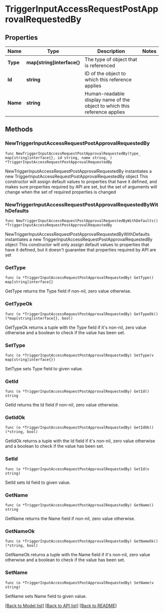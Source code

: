 # TriggerInputAccessRequestPostApprovalRequestedBy

## Properties

Name | Type | Description | Notes
------------ | ------------- | ------------- | -------------
**Type** | **map[string]interface{}** | The type of object that is referenced | 
**Id** | **string** | ID of the object to which this reference applies | 
**Name** | **string** | Human-readable display name of the object to which this reference applies | 

## Methods

### NewTriggerInputAccessRequestPostApprovalRequestedBy

`func NewTriggerInputAccessRequestPostApprovalRequestedBy(type_ map[string]interface{}, id string, name string, ) *TriggerInputAccessRequestPostApprovalRequestedBy`

NewTriggerInputAccessRequestPostApprovalRequestedBy instantiates a new TriggerInputAccessRequestPostApprovalRequestedBy object
This constructor will assign default values to properties that have it defined,
and makes sure properties required by API are set, but the set of arguments
will change when the set of required properties is changed

### NewTriggerInputAccessRequestPostApprovalRequestedByWithDefaults

`func NewTriggerInputAccessRequestPostApprovalRequestedByWithDefaults() *TriggerInputAccessRequestPostApprovalRequestedBy`

NewTriggerInputAccessRequestPostApprovalRequestedByWithDefaults instantiates a new TriggerInputAccessRequestPostApprovalRequestedBy object
This constructor will only assign default values to properties that have it defined,
but it doesn't guarantee that properties required by API are set

### GetType

`func (o *TriggerInputAccessRequestPostApprovalRequestedBy) GetType() map[string]interface{}`

GetType returns the Type field if non-nil, zero value otherwise.

### GetTypeOk

`func (o *TriggerInputAccessRequestPostApprovalRequestedBy) GetTypeOk() (*map[string]interface{}, bool)`

GetTypeOk returns a tuple with the Type field if it's non-nil, zero value otherwise
and a boolean to check if the value has been set.

### SetType

`func (o *TriggerInputAccessRequestPostApprovalRequestedBy) SetType(v map[string]interface{})`

SetType sets Type field to given value.


### GetId

`func (o *TriggerInputAccessRequestPostApprovalRequestedBy) GetId() string`

GetId returns the Id field if non-nil, zero value otherwise.

### GetIdOk

`func (o *TriggerInputAccessRequestPostApprovalRequestedBy) GetIdOk() (*string, bool)`

GetIdOk returns a tuple with the Id field if it's non-nil, zero value otherwise
and a boolean to check if the value has been set.

### SetId

`func (o *TriggerInputAccessRequestPostApprovalRequestedBy) SetId(v string)`

SetId sets Id field to given value.


### GetName

`func (o *TriggerInputAccessRequestPostApprovalRequestedBy) GetName() string`

GetName returns the Name field if non-nil, zero value otherwise.

### GetNameOk

`func (o *TriggerInputAccessRequestPostApprovalRequestedBy) GetNameOk() (*string, bool)`

GetNameOk returns a tuple with the Name field if it's non-nil, zero value otherwise
and a boolean to check if the value has been set.

### SetName

`func (o *TriggerInputAccessRequestPostApprovalRequestedBy) SetName(v string)`

SetName sets Name field to given value.



[[Back to Model list]](../README.md#documentation-for-models) [[Back to API list]](../README.md#documentation-for-api-endpoints) [[Back to README]](../README.md)


